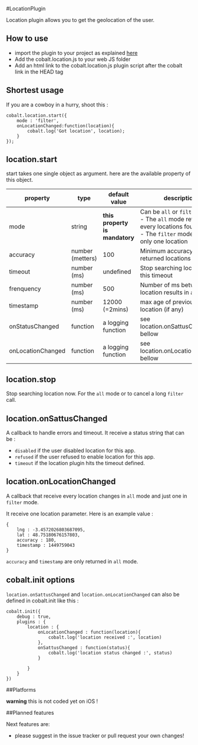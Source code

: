 #LocationPlugin

Location plugin allows you to get the geolocation of the user.


## How to use

* import the plugin to your project as explained [here](https://github.com/cobaltians/cobalt/wiki/Plugins-usage)
* Add the cobalt.location.js to your web JS folder
* Add an html link to the cobalt.location.js plugin script after the cobalt link in the HEAD tag

## Shortest usage

If you are a cowboy in a hurry, shoot this :

```
cobalt.location.start({
	mode : 'filter',
	onLocationChanged:function(location){
		cobalt.log('Got location', location);
	}
});
```

## location.start

start takes one single object as argument. here are the available property of this object.

| property | type | default value | description |
| -------- | ---- | ------------- | ----------- |
| mode  | string | **this property is mandatory** | Can be `all` or `filter`. <br> - The `all` mode returns every locations found<br> - The `filter` mode returns only one location |
| accuracy  | number (metters) | 100 | Minimum accuracy of returned locations |
| timeout  | number (ms) | undefined | Stop searching location after this timeout |
| frenquency  | number (ms) | 500 | Number of ms between two location results in `all` mode |
| timestamp  | number (ms) | 12000 (=2mins) | max age of previous location (if any) |
| onStatusChanged  | function | a logging function | see location.onSattusChanged bellow |
| onLocationChanged  | function | a logging function | see location.onLocationChanged bellow |

## location.stop

Stop searching location now. For the `all` mode or to cancel a long `filter` call.

## location.onSattusChanged

A callback to handle errors and timeout. It receive a status string that can be :

* `disabled` if the user disabled location for this app.
* `refused` if the user refused to enable location for this app.
* `timeout` if the location plugin hits the timeout defined.

## location.onLocationChanged

A callback that receive every location changes in `all` mode and just one in `filter` mode.

It receive one location parameter. Here is an example value :

```
{
    lng : -3.4572026803687095,
    lat : 48.75180676157803,
    accuracy : 180,
    timestamp : 1449759043
}
```

`accuracy` and `timestamp` are only returned in `all` mode.


## cobalt.init options

`location.onSattusChanged` and `location.onLocationChanged` can also be defined in cobalt.init like this :

```
cobalt.init({
    debug : true,
    plugins : {
        location : {
            onLocationChanged : function(location){ 
                cobalt.log('location received :', location)
            },
            onSattusChanged : function(status){ 
                cobalt.log('location status changed :', status)
            }

        }
    }
})
```

##Platforms

**warning** this is not coded yet on iOS !


##Planned features

Next features are:

 * please suggest in the issue tracker or pull request your own changes!
